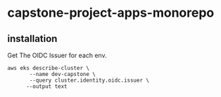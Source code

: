 # capstone-project-apps-monorepo

## installation

Get The OIDC Issuer for each env.

```shell
aws eks describe-cluster \                       
       --name dev-capstone \
       --query cluster.identity.oidc.issuer \
      --output text
```
